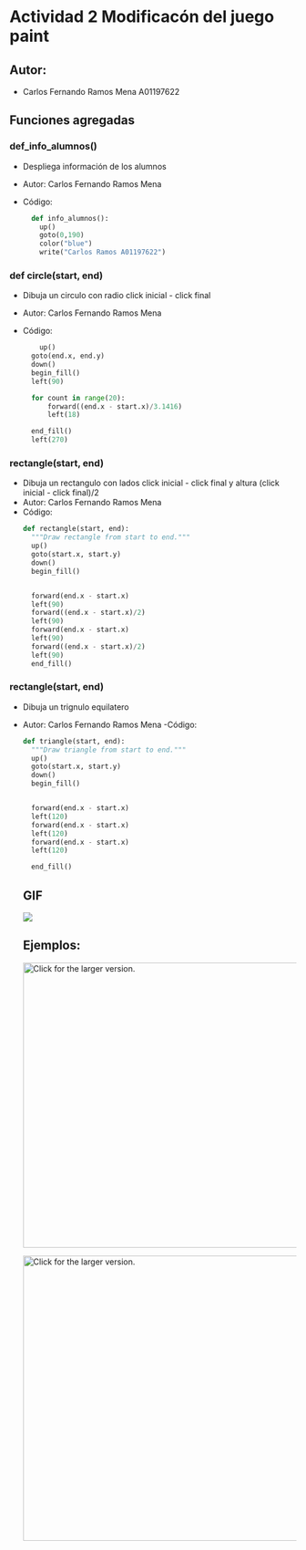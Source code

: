 # Actividad 2 Modificacón del juego paint
## Autor:
- Carlos Fernando Ramos Mena A01197622

## Funciones agregadas
### def_info_alumnos()
- Despliega información de los alumnos
- Autor: Carlos Fernando Ramos Mena
- Código:
  
  ```python
    def info_alumnos():
      up()
      goto(0,190)
      color("blue")
      write("Carlos Ramos A01197622")
    ```
### def circle(start, end)
- Dibuja un circulo con radio click inicial - click final
- Autor: Carlos Fernando Ramos Mena
- Código:
  
  ```python
      up()
    goto(end.x, end.y)
    down()
    begin_fill()
    left(90)

    for count in range(20):
        forward((end.x - start.x)/3.1416)
        left(18)

    end_fill()
    left(270)
    ```
### rectangle(start, end)
- Dibuja un rectangulo con lados click inicial - click final y altura (click inicial - click final)/2
- Autor: Carlos Fernando Ramos Mena
- Código:
  ```python
  def rectangle(start, end):
    """Draw rectangle from start to end."""
    up()
    goto(start.x, start.y)
    down()
    begin_fill()


    forward(end.x - start.x)
    left(90)
    forward((end.x - start.x)/2)
    left(90)
    forward(end.x - start.x)
    left(90)
    forward((end.x - start.x)/2)
    left(90)
    end_fill()
    ```
### rectangle(start, end)
- Dibuja un trignulo equilatero
- Autor: Carlos Fernando Ramos Mena
-Código:
  ```python
  def triangle(start, end):
    """Draw triangle from start to end."""
    up()
    goto(start.x, start.y)
    down()
    begin_fill()


    forward(end.x - start.x)
    left(120)
    forward(end.x - start.x)
    left(120)
    forward(end.x - start.x)
    left(120)

    end_fill()
    ```
    ## GIF
    ![](PruebaPaint.gif)
    ## Ejemplos:
   <a href="https://drive.google.com/uc?export=view&id=1AOWGJ2ZHkgyffqDzxjbQAgSMzIkndRe3"><img src="https://drive.google.com/uc?export=view&id=1AOWGJ2ZHkgyffqDzxjbQAgSMzIkndRe3" style="width: 500px; max-width: 100%; height: auto" title="Click for the larger version." /></a>

   <a href="https://drive.google.com/uc?export=view&id=12aCG9Qnr_oEKZTO7r7anvsW71llHk2Iq"><img src="https://drive.google.com/uc?export=view&id=12aCG9Qnr_oEKZTO7r7anvsW71llHk2Iq" style="width: 500px; max-width: 100%; height: auto" title="Click for the larger version." /></a>

